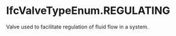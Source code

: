IfcValveTypeEnum.REGULATING
===========================
Valve used to facilitate regulation of fluid flow in a system.


